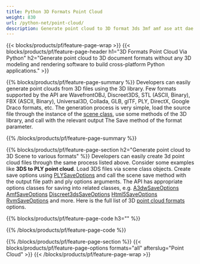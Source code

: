 ```yaml
---
title: Python 3D Formats Point Cloud
weight: 830
url: /python-net/point-cloud/
description: Generate point cloud to 3D format 3ds 3mf amf ase att dae drc dxf fbx gltf jt obj ply rvm stl u3d usdz usd vrml x via Python library using a few lines of Python code.
---
```


{{< blocks/products/pf/feature-page-wrap >}}
{{< blocks/products/pf/feature-page-header h1="3D Formats Point Cloud Via Python" h2="Generate point cloud to 3D document formats without any 3D modeling and rendering software to build cross-platform Python applications." >}}

{{% blocks/products/pf/feature-page-summary %}}
Developers can easily generate point clouds from 3D files using the 3D library. Few formats supported by the API are WavefrontOBJ, Discreet3DS, STL (ASCII, Binary), FBX (ASCII, Binary), Universal3D, Collada, GLB, glTF, PLY, DirectX, Google Draco formats, etc. The generation process is very simple, load the source file through the instance of the [scene class](https://reference.aspose.com/3d/python-net/aspose.threed/scene/), use some methods of the 3D library, and call with the relevant output The Save method of the format parameter.

{{% /blocks/products/pf/feature-page-summary  %}}

{{% blocks/products/pf/feature-page-section  h2="Generate point cloud to 3D Scene to various formats" %}}
Developers can easily create 3d point cloud files through the same process listed above. Consider some examples like **3DS to PLY point cloud**. Load 3DS files via scene class objects. Create save options using [PLYSaveOptions](https://reference.aspose.com/3d/python-net/aspose.threed.formats/pdfsaveoptions/) and call the scene save method with the output file path and ply options arguments. The API has appropriate options classes for saving into related classes, e.g. [A3dwSaveOptions](https://reference.aspose.com/3d/python-net/aspose.threed.formats/a3dwsaveoptions/) [AmfSaveOptions](https://reference.aspose.com/3d/python-net/aspose.threed.formats/amfsaveoptions/) [Discreet3dsSaveOptions](https://reference.aspose.com/3d/python-net/aspose.threed.formats/discreet3dssaveoptions/) [Html5SaveOptions](https://reference.aspose.com/3d/python-net/aspose.threed.formats/html5saveoptions/) [RvmSaveOptions](https://reference.aspose.com/3d/python-net/aspose.threed.formats/rvmsaveoptions/) and more. Here is the full list of 3D [point cloud formats](https://reference.aspose.com/3d/python-net/aspose.threed.formats/) options.

{{% blocks/products/pf/feature-page-code h3="" %}}

{{% /blocks/products/pf/feature-page-code  %}}

{{% /blocks/products/pf/feature-page-section %}}
{{< blocks/products/pf/feature-page-options formats="all" afterslug="Point Cloud" >}}
{{< /blocks/products/pf/feature-page-wrap >}}
